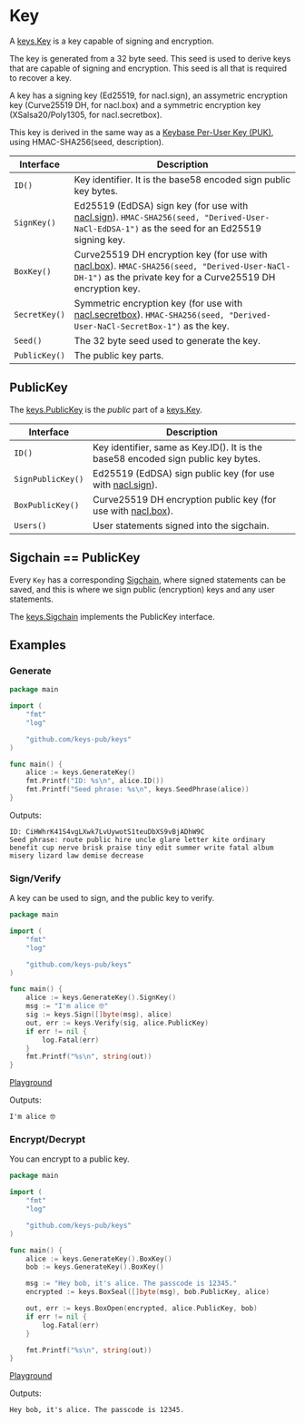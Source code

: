 # Key

A [keys.Key](https://godoc.org/github.com/keys-pub/keys#Key) is a key capable of signing and encryption.

The key is generated from a 32 byte seed. This seed is used to derive keys that are capable of signing and encryption.
This seed is all that is required to recover a key.

A key has a signing key (Ed25519, for nacl.sign), an assymetric encryption key (Curve25519 DH, for nacl.box) and a
symmetric encryption key (XSalsa20/Poly1305, for nacl.secretbox).

This key is derived in the same way as a [Keybase Per-User Key (PUK)](https://keybase.io/docs/teams/puk), using HMAC-SHA256(seed, description).

| Interface     | Description                                                                                                                                                                                                  |
| ------------- | ------------------------------------------------------------------------------------------------------------------------------------------------------------------------------------------------------------ |
| `ID()`        | Key identifier. It is the base58 encoded sign public key bytes.                                                                                                                                              |
| `SignKey()`   | Ed25519 (EdDSA) sign key (for use with [nacl.sign](https://godoc.org/golang.org/x/crypto/nacl/sign)). `HMAC-SHA256(seed, "Derived-User-NaCl-EdDSA-1")` as the seed for an Ed25519 signing key.               |
| `BoxKey()`    | Curve25519 DH encryption key (for use with [nacl.box](https://godoc.org/golang.org/x/crypto/nacl/box)). `HMAC-SHA256(seed, "Derived-User-NaCl-DH-1")` as the private key for a Curve25519 DH encryption key. |
| `SecretKey()` | Symmetric encryption key (for use with [nacl.secretbox](https://godoc.org/golang.org/x/crypto/nacl/secretbox)). `HMAC-SHA256(seed, "Derived-User-NaCl-SecretBox-1")` as the key.                             |
| `Seed()`      | The 32 byte seed used to generate the key.                                                                                                                                                                   |
| `PublicKey()` | The public key parts.                                                                                                                                                                                        |

## PublicKey

The [keys.PublicKey](https://godoc.org/github.com/keys-pub/keys#PublicKey) is the _public_ part of a [keys.Key](https://godoc.org/github.com/keys-pub/keys#Key).

| Interface         | Description                                                                                                    |
| ----------------- | -------------------------------------------------------------------------------------------------------------- |
| `ID()`            | Key identifier, same as Key.ID(). It is the base58 encoded sign public key bytes.                              |
| `SignPublicKey()` | Ed25519 (EdDSA) sign public key (for use with [nacl.sign](https://godoc.org/golang.org/x/crypto/nacl/sign)).   |
| `BoxPublicKey()`  | Curve25519 DH encryption public key (for use with [nacl.box](https://godoc.org/golang.org/x/crypto/nacl/box)). |
| `Users()`         | User statements signed into the sigchain.                                                                      |

## Sigchain == PublicKey

Every `Key` has a corresponding [Sigchain](sigchain.md), where signed statements can be saved, and this is where we sign
public (encryption) keys and any user statements.

The [keys.Sigchain](https://godoc.org/github.com/keys-pub/keys#Sigchain) implements the PublicKey interface.

## Examples

### Generate

```go
package main

import (
    "fmt"
    "log"

    "github.com/keys-pub/keys"
)

func main() {
    alice := keys.GenerateKey()
    fmt.Printf("ID: %s\n", alice.ID())
    fmt.Printf("Seed phrase: %s\n", keys.SeedPhrase(alice))
}
```

Outputs:

```text
ID: CiHWhrK41S4vgLXwk7LvUywotS1teuDbXS9vBjADhW9C
Seed phrase: route public hire uncle glare letter kite ordinary benefit cup nerve brisk praise tiny edit summer write fatal album misery lizard law demise decrease
```

### Sign/Verify

A key can be used to sign, and the public key to verify.

```go
package main

import (
    "fmt"
    "log"

    "github.com/keys-pub/keys"
)

func main() {
    alice := keys.GenerateKey().SignKey()
    msg := "I'm alice 🤓"
    sig := keys.Sign([]byte(msg), alice)
    out, err := keys.Verify(sig, alice.PublicKey)
    if err != nil {
        log.Fatal(err)
    }
    fmt.Printf("%s\n", string(out))
}
```

[Playground](https://play.golang.org/p/alrfZyeMIJ7)

Outputs:

```text
I'm alice 🤓
```

### Encrypt/Decrypt

You can encrypt to a public key.

```go
package main

import (
    "fmt"
    "log"

    "github.com/keys-pub/keys"
)

func main() {
    alice := keys.GenerateKey().BoxKey()
    bob := keys.GenerateKey().BoxKey()

    msg := "Hey bob, it's alice. The passcode is 12345."
    encrypted := keys.BoxSeal([]byte(msg), bob.PublicKey, alice)

    out, err := keys.BoxOpen(encrypted, alice.PublicKey, bob)
    if err != nil {
        log.Fatal(err)
    }

    fmt.Printf("%s\n", string(out))
}
```

[Playground](https://play.golang.org/p/kDXiWVhVmJ3)

Outputs:

```text
Hey bob, it's alice. The passcode is 12345.
```

